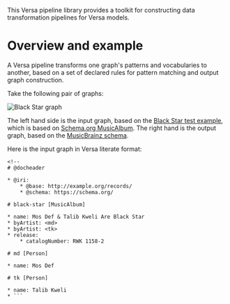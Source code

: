 This Versa pipeline library provides  a toolkit for constructing data transformation pipelines for Versa models.

# Overview and example

A Versa pipeline transforms one graph's patterns and vocabularies to another, based on a set of declared rules for pattern matching and output graph construction.

Take the following pair of graphs:

![Black Star graph](http://gonzaga.ogbuji.net/~uche/tech/2021/blackstar1.jpg)

The left hand side is the input graph, based on the [Black Star test example](https://raw.githubusercontent.com/uogbuji/versa/pipeline_uni/test/resource/schemaorg/blackstar.md), which is based on [Schema.org MusicAlbum](https://schema.org/MusicAlbum). The right hand is the output graph, based on the [MusicBrainz schema](https://musicbrainz.org/doc/MusicBrainz_Database/Schema).

Here is the input graph in Versa literate format:

```
<!-- 
# @docheader

* @iri:
    * @base: http://example.org/records/
    * @schema: https://schema.org/

# black-star [MusicAlbum]

* name: Mos Def & Talib Kweli Are Black Star
* byArtist: <md>
* byArtist: <tk>
* release:
    * catalogNumber: RWK 1158-2

# md [Person]

* name: Mos Def

# tk [Person]

* name: Talib Kweli
* ```
